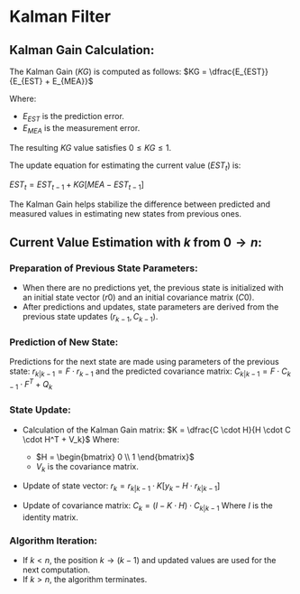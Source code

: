 # Kalman Filter
## Kalman Gain Calculation:

The Kalman Gain ($KG$) is computed as follows:
$KG = \dfrac{E_{EST}}{E_{EST} + E_{MEA}}$

Where:
- $E_{EST}$ is the prediction error.
- $E_{MEA}$ is the measurement error.

The resulting $KG$ value satisfies $0 \leq KG \leq 1$.

The update equation for estimating the current value ($EST_t$) is:

$EST_t = EST_{t - 1} + KG \left[MEA - EST_{t - 1}\right]$

The Kalman Gain helps stabilize the difference between predicted and measured values in estimating new states from previous ones.

## Current Value Estimation with $k$ from $0 \longrightarrow n$:

### Preparation of Previous State Parameters:
- When there are no predictions yet, the previous state is initialized with an initial state vector ($r0$) and an initial covariance matrix ($C0$).
- After predictions and updates, state parameters are derived from the previous state updates ($r_{k - 1}, C_{k - 1}$).

### Prediction of New State:
Predictions for the next state are made using parameters of the previous state:
$r_{k | k - 1} = F \cdot r_{k - 1}$
and the predicted covariance matrix:
$C_{k | k - 1} = F \cdot C_{k - 1} \cdot F^T + Q_k$

### State Update:
- Calculation of the Kalman Gain matrix:
$K = \dfrac{C \cdot H}{H \cdot C \cdot H^T + V_k}$
Where:
  - $H = \begin{bmatrix} 0 \\ 1 \end{bmatrix}$
  - $V_k$ is the covariance matrix.

- Update of state vector:
$r_k = r_{k | k - 1} \cdot K\left[y_k - H \cdot r_{k | k - 1}\right]$

- Update of covariance matrix:
$C_{k} = \left(I - K \cdot H\right) \cdot C_{k | k - 1}$
Where $I$ is the identity matrix.

### Algorithm Iteration:
- If $k < n$, the position $k \longrightarrow \left(k - 1\right)$ and updated values are used for the next computation.
- If $k > n$, the algorithm terminates.

